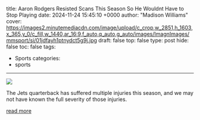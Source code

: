 title: Aaron Rodgers Resisted Scans This Season So He Wouldnt Have to Stop Playing
date: 2024-11-24 15:45:10 +0000
author: "Madison Williams"
cover: https://images2.minutemediacdn.com/image/upload/c_crop,w_2851,h_1603,x_365,y_0/c_fill,w_1440,ar_16:9,f_auto,q_auto,g_auto/images/ImagnImages/mmsport/si/01jdfayh1ptnydct5g9j.jpg
draft: false
top: false
type: post
hide: false
toc: false
tags:
  - Sports
categories:
  - sports
---

![](https://images2.minutemediacdn.com/image/upload/c_crop,w_2851,h_1603,x_365,y_0/c_fill,w_1440,ar_16:9,f_auto,q_auto,g_auto/images/ImagnImages/mmsport/si/01jdfayh1ptnydct5g9j.jpg)

The Jets quarterback has suffered multiple injuries this season, and we may not have known the full severity of those injuries.

[read more](https://www.si.com/nfl/aaron-rodgers-resisted-scans-he-wouldnt-stop-playing)
